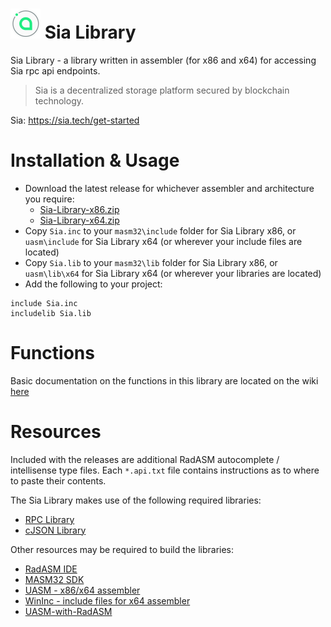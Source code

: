 # ![](../assets/sialogo.png) Sia Library

Sia Library - a library written in assembler (for x86 and x64) for accessing Sia rpc api endpoints.

> Sia is a decentralized storage platform secured by blockchain technology.
>

Sia: https://sia.tech/get-started


# Installation & Usage

* Download the latest release for whichever assembler and architecture you require:
    - [Sia-Library-x86.zip](https://github.com/mrfearless/Sia-Library/blob/master/releases/Sia-Library-x86.zip?raw=true)
    - [Sia-Library-x64.zip](https://github.com/mrfearless/Sia-Library/blob/master/releases/Sia-Library-x64.zip?raw=true)
* Copy `Sia.inc` to your `masm32\include` folder for Sia Library x86, or `uasm\include` for Sia Library x64 (or wherever your include files are located)
* Copy `Sia.lib` to your `masm32\lib` folder for Sia Library x86, or `uasm\lib\x64` for Sia Library x64 (or wherever your libraries are located)
* Add the following to your project:
```assembly
include Sia.inc
includelib Sia.lib
```


# Functions

Basic documentation on the functions in this library are located on the wiki [here](https://github.com/mrfearless/libraries/wiki/Sia-Library-Functions)


# Resources

Included with the releases are additional RadASM autocomplete / intellisense type files. Each `*.api.txt` file contains instructions as to where to paste their contents. 

The Sia Library makes use of the following required libraries:

- [RPC Library](https://github.com/mrfearless/libraries/tree/master/RPC)
- [cJSON Library](https://github.com/mrfearless/libraries/tree/master/cJSON)

Other resources may be required to build the libraries:

- [RadASM IDE](http://www.softpedia.com/get/Programming/File-Editors/RadASM.shtml)
- [MASM32 SDK](http://www.masm32.com/download.htm)
- [UASM - x86/x64 assembler](http://www.terraspace.co.uk/uasm.html)
- [WinInc - include files for x64 assembler](http://www.terraspace.co.uk/WinInc209.zip)
- [UASM-with-RadASM](https://github.com/mrfearless/UASM-with-RadASM)


